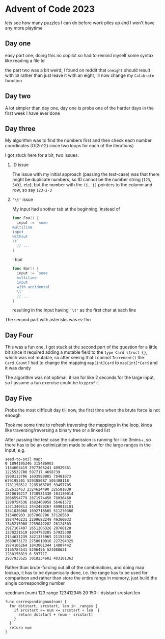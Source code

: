 # Advent of Code 2023

lets see how many puzzles I can do before work piles up and I won't have any more playtime

## Day one

easy part one, doing this no copilot so had to remind myself some syntax like reading a file lol

the part two was a bit weird, I found on reddit that
`oneight` should result with `18` rather than just leave it
with an eight, Ill now change my `Calibrate` function

## Day two

A lot simpler than day one, day one is probs one of the harder days in the first
week I have ever done

## Day three

My algorithm was to find the numbers first and then check
each number coordinates (O(2n^2) since two loops for each of the iterations)

I got stuck here for a bit, two issues:

1. ID issue

    The issue with my initial approach (passing the test-case) was that there might
    be duplicate numbers, so ID cannot be the number string (`123`, `5432`, etc),
    but the number with the `(i, j)` pointers to the column and row, so say
    `123-2-3`

2. `'\t'` issue

     My input had another tab at the beginning, instead of

    ```go
    func Foo() {
      input := `some
    multiline
    input
    without
    \t`
      // ...
    }
    ```

    I had

    ```go
    func Bar() {
      input := `some
      multiline
      input
      with accidental
      \t`
      // ...
    }
    ```

    resulting in the input having `'\t'` as the first char at each line

The second part with asterisks was ez tho

## Day Four

This was a fun one, I got stuck at the second part of the question for a little
bit since it required adding a mutable field to the `type Card struct {}`, which
was not mutable, so after seeing that I cannot `Increment()` the `Card.Count` I
had to change the mapping `map[int]Card` to `map[int]*Card` and it was dandy

The algorithm was not optimal, it ran for like 2 seconds for the large input, so
I assume a fun exercise could be to `pprof` it

## Day Five

Probs the most difficult day till now, the first time when the brute force is
not enough

Took me some time to refresh traversing the mappings in the loop, kinda like
traversing/reversing a binary tree or a linked list

After passing the test case the submission is running for like 3mins+, so there
has to be an optimization made to allow for the large ranges in the input, e.g.

```plaintext
seed-to-soil map:
0 1894195346 315486903
1184603419 2977305241 40929361
1225532780 597717 4698739
1988113706 1603988885 78481073
679195301 529385087 505408118
1781158512 2285166785 39457705
352613463 2324624490 326581838
1820616217 1738931330 104130014
2066594779 2671974456 78036460
1288754536 1682469958 56461372
1371340411 3442489267 409818101
3341036988 1092718505 511270380
315486903 1857068786 37126560
1924746231 2209682249 49360033
1345215908 2259042282 26124503
2917167497 2651206328 20768128
1230231519 1034793205 57925300
2144631239 3421335965 21153302
2689873172 2750010916 227294325
1974106264 1843061344 14007442
2165784541 5296456 524088631
1288156819 0 597717
2937935625 3018234602 403101363
```

Rather than brute-forcing out all of the combinations, and doing map lookup, it
has to be dynamically done, i.e. the range has to be used for comparison and
rather than store the entire range in memory, just build the single
corresponding number

seednum (num) 123
range 123412345 20 150 - dststart srcstart len

```pseudo
func correspondingnum(num) {
  for dststart, srcstart, len in _ranges {
    if srcstart <= num <= srcstart + len  {
      return dststart + (num - srcstart)
    }
  }
  return num
}
```
